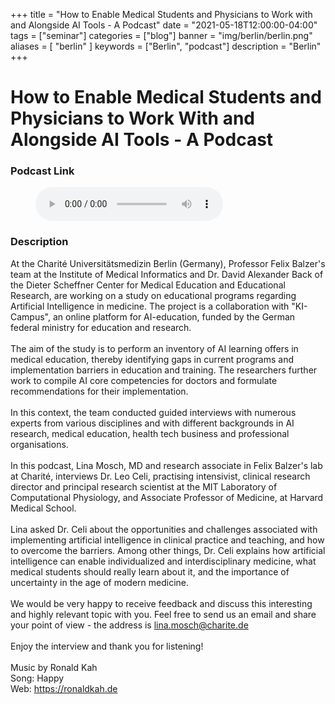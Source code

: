 +++
title = "How to Enable Medical Students and Physicians to Work with and Alongside AI Tools - A Podcast"
date = "2021-05-18T12:00:00-04:00"
tags = ["seminar"]
categories = ["blog"]
banner = "img/berlin/berlin.png"
aliases = [
"berlin"
]
keywords = ["Berlin", "podcast"]
description = "Berlin"
+++


# How to Enable Medical Students and Physicians to Work With and Alongside AI Tools - A Podcast

### Podcast Link
<figure>
  <audio
    controls
    src="audio/berlin_podcast.mp3">
      Your browser does not support the
      <code>audio</code> element.
  </audio>
</figure>

### Description
At the Charité Universitätsmedizin Berlin (Germany), Professor Felix Balzer's team at the Institute of Medical Informatics and Dr. David Alexander Back of the Dieter Scheffner Center for Medical Education and Educational Research, are working on a study on educational programs regarding Artificial Intelligence in medicine. The project is a collaboration with "KI-Campus", an online platform for AI-education, funded by the German federal ministry for education and research.
<br><br>
The aim of the study is to perform an inventory of AI learning offers in medical education, thereby identifying gaps in current programs and implementation barriers in education and training. The researchers further work to compile AI core competencies for doctors and formulate recommendations for their implementation.
<br><br>
In this context, the team conducted guided interviews with numerous experts from various disciplines and with different backgrounds in AI research, medical education, health tech business and professional organisations.
<br><br>
In this podcast, Lina Mosch, MD and research associate in Felix Balzer's lab at Charité, interviews Dr. Leo Celi, practising intensivist, clinical research director and principal research scientist at the MIT Laboratory of Computational Physiology, and Associate Professor of Medicine, at Harvard Medical School.
<br><br>
Lina asked Dr. Celi about the opportunities and challenges associated with implementing artificial intelligence in clinical practice and teaching, and how to overcome the barriers. Among other things, Dr. Celi explains how artificial intelligence can enable individualized and interdisciplinary medicine, what medical students should really learn about it, and the importance of uncertainty in the age of modern medicine.
<br><br>
We would be very happy to receive feedback and discuss this interesting and highly relevant topic with you. Feel free to send us an email and share your point of view - the address is lina.mosch@charite.de
<br><br>
Enjoy the interview and thank you for listening!
<br><br>
Music by Ronald Kah<br>
Song: Happy<br>
Web: https://ronaldkah.de
